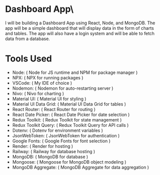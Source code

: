 # Dashboard App\
I will be building a Dashboard App using React, Node, and MongoDB. The app will be a simple dashboard that will display data in the form of charts and tables. The app will also have a login system and will be able to fetch data from a database.

# Tools Used
- Node: ( Node for JS runtime and NPM for package manager )
- NPX:  ( NPX for running packages )
- VSCode:  ( My IDE of choice )
- Nodemon: ( Nodemon for auto-restarting server )
- Nivo: ( Nivo for charting )
- Material UI:  ( Material UI for styling )
- Material UI Data Grid:  ( Material UI Data Grid for tables )
- React Router:  ( React Router for routing )
- React Date Picker:  ( React Date Picker for date selection )
- Redux Toolkit: ( Redux Toolkit for state management )
- Redux Toolkit Query: ( Redux Toolkit Query for API calls )
- Dotenv: ( Dotenv for environment variables )
- JsonWebToken: ( JsonWebToken for authentication )
- Google Fonts:  ( Google Fonts for font selection )
- Render:  ( Render for hosting )
- Railway: ( Railway for database hosting )
- MongoDB: ( MongoDB for database )
- Mongoose: ( Mongoose for MongoDB object modeling )
- MongoDB Aggregate: ( MongoDB Aggregate for data aggregation )


